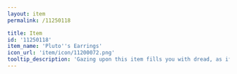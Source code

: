 ```yaml
---
layout: item
permalink: /11250118

title: Item
id: '11250118'
item_name: 'Pluto''s Earrings'
icon_url: 'item/icon/11200072.png'
tooltip_description: 'Gazing upon this item fills you with dread, as if your very soul is standing judgement.'
---
```


